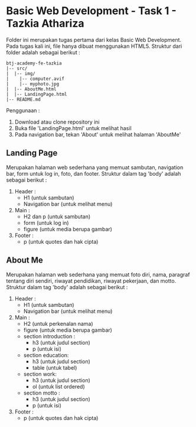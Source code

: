 # Basic Web Development - Task 1 - Tazkia Athariza

Folder ini merupakan tugas pertama dari kelas Basic Web Development. Pada tugas kali ini, file hanya dibuat menggunakan HTML5. Struktur dari folder adalah sebagai berikut :

```
btj-academy-fe-tazkia
|-- src/
|  |-- img/
|    |-- computer.avif
|    |-- myphoto.jpg
|  |-- AboutMe.html
|  |-- LandingPage.html
|-- README.md
```

Penggunaan :
1. Download atau clone repository ini
2. Buka file 'LandingPage.html' untuk melihat hasil
3. Pada navigation bar, tekan 'About' untuk melihat halaman 'AboutMe'

## Landing Page

Merupakan halaman web sederhana yang memuat sambutan, navigation bar, form untuk log in, foto, dan footer. Struktur dalam tag 'body' adalah sebagai berikut :

1. Header :
    - H1 (untuk sambutan)
    - Navigation bar (untuk melihat menu)
2. Main :
    - H2 dan p (untuk sambutan)
    - form (untuk log in)
    - figure (untuk media berupa gambar)
3. Footer :
    - p (untuk quotes dan hak cipta)

## About Me

Merupakan halaman web sederhana yang memuat foto diri, nama, paragraf tentang diri sendiri, riwayat pendidikan, riwayat pekerjaan, dan motto. Struktur dalam tag 'body' adalah sebagai berikut :

1. Header :
    - H1 (untuk sambutan)
    - Navigation bar (untuk melihat menu)
2. Main :
    - H2 (untuk perkenalan nama)
    - figure (untuk media berupa gambar)
    - section introduction :
        - h3 (untuk judul section) 
        - p (untuk isi)
    - section education:
        - h3 (untuk judul section) 
        - table (untuk tabel)
    - section work:
        - h3 (untuk judul section) 
        - ol (untuk list ordered)
    - section motto :
        - h3 (untuk judul section) 
        - p (untuk isi)
3. Footer :
    - p (untuk quotes dan hak cipta)
